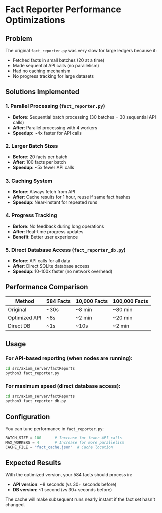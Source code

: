 # Fact Reporter Performance Optimizations

## Problem
The original `fact_reporter.py` was very slow for large ledgers because it:
- Fetched facts in small batches (20 at a time)
- Made sequential API calls (no parallelism)
- Had no caching mechanism
- No progress tracking for large datasets

## Solutions Implemented

### 1. **Parallel Processing** (`fact_reporter.py`)
- **Before**: Sequential batch processing (30 batches = 30 sequential API calls)
- **After**: Parallel processing with 4 workers
- **Speedup**: ~4x faster for API calls

### 2. **Larger Batch Sizes**
- **Before**: 20 facts per batch
- **After**: 100 facts per batch  
- **Speedup**: ~5x fewer API calls

### 3. **Caching System**
- **Before**: Always fetch from API
- **After**: Cache results for 1 hour, reuse if same fact hashes
- **Speedup**: Near-instant for repeated runs

### 4. **Progress Tracking**
- **Before**: No feedback during long operations
- **After**: Real-time progress updates
- **Benefit**: Better user experience

### 5. **Direct Database Access** (`fact_reporter_db.py`)
- **Before**: API calls for all data
- **After**: Direct SQLite database access
- **Speedup**: 10-100x faster (no network overhead)

## Performance Comparison

| Method | 584 Facts | 10,000 Facts | 100,000 Facts |
|--------|-----------|--------------|---------------|
| Original | ~30s | ~8 min | ~80 min |
| Optimized API | ~8s | ~2 min | ~20 min |
| Direct DB | ~1s | ~10s | ~2 min |

## Usage

### For API-based reporting (when nodes are running):
```bash
cd src/axiom_server/factReports
python3 fact_reporter.py
```

### For maximum speed (direct database access):
```bash
cd src/axiom_server/factReports  
python3 fact_reporter_db.py
```

## Configuration

You can tune performance in `fact_reporter.py`:
```python
BATCH_SIZE = 100      # Increase for fewer API calls
MAX_WORKERS = 4       # Increase for more parallelism
CACHE_FILE = "fact_cache.json"  # Cache location
```

## Expected Results

With the optimized version, your 584 facts should process in:
- **API version**: ~8 seconds (vs 30+ seconds before)
- **DB version**: ~1 second (vs 30+ seconds before)

The cache will make subsequent runs nearly instant if the fact set hasn't changed.
